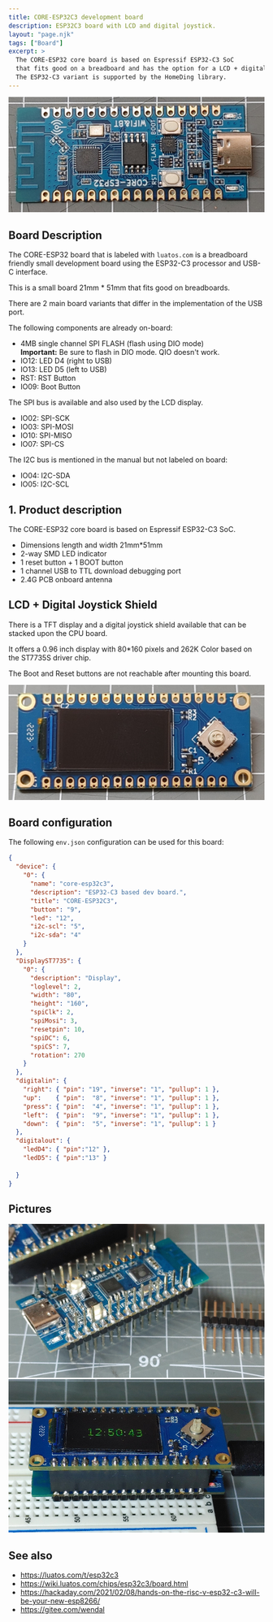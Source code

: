 ```yaml
---
title: CORE-ESP32C3 development board
description: ESP32C3 board with LCD and digital joystick.
layout: "page.njk"
tags: ["Board"]
excerpt: >
  The CORE-ESP32 core board is based on Espressif ESP32-C3 SoC
  that fits good on a breadboard and has the option for a LCD + digital joystick shield on top.
  The ESP32-C3 variant is supported by the HomeDing library.
---
```


![core-esp32c3 board](/boards/esp32/core-esp32s3.jpg)

## Board Description

The CORE-ESP32 board that is labeled with `luatos.com` is a breadboard friendly
small development board using the ESP32-C3 processor and USB-C interface.

This is a small board 21mm * 51mm that fits good on breadboards.

There are 2 main board variants that differ in the implementation of the USB port.


The following components are already on-board:

* 4MB single channel SPI FLASH (flash using DIO mode)  
  **Important:** Be sure to flash in DIO mode. QIO doesn't work.
* IO12: LED D4 (right to USB)
* IO13: LED D5 (left to USB)
* RST: RST Button
* IO09: Boot Button

The SPI bus is available and also used by the LCD display.

* IO02: SPI-SCK
* IO03: SPI-MOSI
* IO10: SPI-MISO
* IO07: SPI-CS

The I2C bus is mentioned in the manual but not labeled on board:

* IO04: I2C-SDA
* IO05: I2C-SCL

## 1. Product description

The CORE-ESP32 core board is based on Espressif ESP32-C3 SoC.

* Dimensions length and width 21mm*51mm
* 2-way SMD LED indicator
* 1 reset button + 1 BOOT button
* 1 channel USB to TTL download debugging port
* 2.4G PCB onboard antenna


## LCD + Digital Joystick Shield

There is a TFT display and a digital joystick shield available that can be stacked upon the CPU board.

It offers a 0.96 inch display with 80*160 pixels and 262K Color
based on the ST7735S driver chip.

The Boot and Reset buttons are not reachable after mounting this board.

![core-esp32c3 shield](/boards/esp32/core-esp32s3-shield.jpg)


## Board configuration 

The following `env.json` configuration can be used for this board:

``` json
{
  "device": {
    "0": {
      "name": "core-esp32c3",
      "description": "ESP32-C3 based dev board.",
      "title": "CORE-ESP32C3",
      "button": "9",
      "led": "12",
      "i2c-scl": "5",
      "i2c-sda": "4"
    }
  },
  "DisplayST7735": {
    "0": {
      "description": "Display",
      "loglevel": 2,
      "width": "80",
      "height": "160",
      "spiClk": 2,
      "spiMosi": 3,
      "resetpin": 10,
      "spiDC": 6,
      "spiCS": 7,
      "rotation": 270
    }
  },
  "digitalin": {
    "right": { "pin": "19", "inverse": "1", "pullup": 1 },
    "up":    { "pin":  "8", "inverse": "1", "pullup": 1 },
    "press": { "pin":  "4", "inverse": "1", "pullup": 1 },
    "left":  { "pin":  "9", "inverse": "1", "pullup": 1 },
    "down":  { "pin":  "5", "inverse": "1", "pullup": 1 }
  },
  "digitalout": {
    "ledD4": { "pin":"12" },
    "ledD5": { "pin":"13" }

  }
}
```

## Pictures

![core-esp32c3 board with pins](/boards/esp32/core-esp32c3-soldered.jpg "w200")
![core-esp32c3 on breadboard](/boards/esp32/core-esp32c3-stacked.jpg "w200")


## See also

* <https://luatos.com/t/esp32c3>
* <https://wiki.luatos.com/chips/esp32c3/board.html>
* <https://hackaday.com/2021/02/08/hands-on-the-risc-v-esp32-c3-will-be-your-new-esp8266/>
* <https://gitee.com/wendal>
